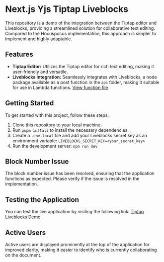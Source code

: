 # Next.js Yjs Tiptap Liveblocks

This repository is a demo of the integration between the Tiptap editor and Liveblocks, providing a streamlined solution for collaborative text editing. Compared to the Hocuspocus implementation, this approach is simpler to implement and highly adaptable.

## Features

- **Tiptap Editor:** Utilizes the Tiptap editor for rich text editing, making it user-friendly and versatile.
- **Liveblocks Integration:** Seamlessly integrates with Liveblocks, a node package available as a post function in the `api` folder, making it suitable for use in Lambda functions. [View function file](https://github.com/akhilvc10/nextjs-yjs-tiptap-liveblocks/blob/main/src/app/api/liveblocks-auth/route.ts)

## Getting Started

To get started with this project, follow these steps:

1. Clone this repository to your local machine.
2. Run `pnpm install` to install the necessary dependencies.
3. Create a `.env.local` file and add your Liveblocks secret key as an environment variable: `LIVEBLOCKS_SECRET_KEY=<your_secret_key>`
4. Run the development server: `npm run dev`

## Block Number Issue

The block number issue has been resolved, ensuring that the application functions as expected. Please verify if the issue is resolved in the implementation.

## Testing the Application

You can test the live application by visiting the following link: [Tiptap Liveblocks Demo](https://nextjs-yjs-tiptap-liveblocks.vercel.app)

## Active Users

Active users are displayed prominently at the top of the application for improved clarity, making it easier to identify who is currently collaborating on the document.
